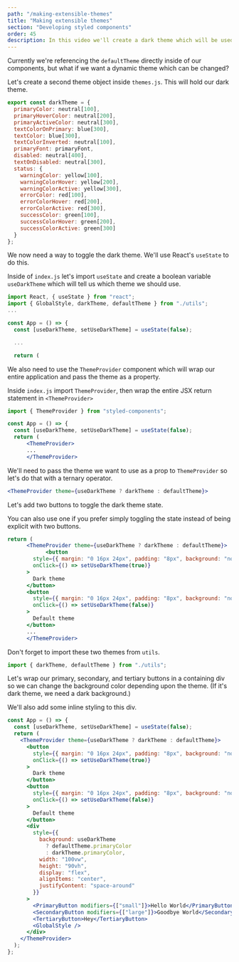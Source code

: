 ```yaml
---
path: "/making-extensible-themes"
title: "Making extensible themes"
section: "Developing styled components"
order: 45
description: In this video we'll create a dark theme which will be used in our component library.
---
```


Currently we're referencing the `defaultTheme` directly inside of our components, but what if we want a dynamic theme which can be changed?

Let's create a second theme object inside `themes.js`. This will hold our dark theme.

```jsx
export const darkTheme = {
  primaryColor: neutral[100],
  primaryHoverColor: neutral[200],
  primaryActiveColor: neutral[300],
  textColorOnPrimary: blue[300],
  textColor: blue[300],
  textColorInverted: neutral[100],
  primaryFont: primaryFont,
  disabled: neutral[400],
  textOnDisabled: neutral[300],
  status: {
    warningColor: yellow[100],
    warningColorHover: yellow[200],
    warningColorActive: yellow[300],
    errorColor: red[100],
    errorColorHover: red[200],
    errorColorActive: red[300],
    successColor: green[100],
    successColorHover: green[200],
    successColorActive: green[300]
  }
};
```

We now need a way to toggle the dark theme. We'll use React's `useState` to do this.

Inside of `index.js` let's import `useState` and create a boolean variable `useDarkTheme` which will tell us which theme we should use.

```jsx
import React, { useState } from "react";
import { GlobalStyle, darkTheme, defaultTheme } from "./utils";
...

const App = () => {
  const [useDarkTheme, setUseDarkTheme] = useState(false);

  ...

  return (
```

We also need to use the `ThemeProvider` component which will wrap our entire application and pass the theme as a property.

Inside `index.js` import `ThemeProvider`, then wrap the entire JSX return statement in `<ThemeProvider>`

```jsx
import { ThemeProvider } from "styled-components";
```

```jsx
const App = () => {
  const [useDarkTheme, setUseDarkTheme] = useState(false);
  return (
	  <ThemeProvider>
	  ...
	  </ThemeProvider>
```

We'll need to pass the theme we want to use as a prop to `ThemeProvider` so let's do that with a ternary operator.

```jsx
<ThemeProvider theme={useDarkTheme ? darkTheme : defaultTheme}>
```

Let's add two buttons to toggle the dark theme state.

You can also use one if you prefer simply toggling the state instead of being explicit with two buttons.

```jsx
return (
	  <ThemeProvider theme={useDarkTheme ? darkTheme : defaultTheme}>
			<button
        style={{ margin: "0 16px 24px", padding: "8px", background: "none" }}
        onClick={() => setUseDarkTheme(true)}
      >
        Dark theme
      </button>
      <button
        style={{ margin: "0 16px 24px", padding: "8px", background: "none" }}
        onClick={() => setUseDarkTheme(false)}
      >
        Default theme
      </button>
      ...
	  </ThemeProvider>
```

Don't forget to import these two themes from `utils`.

```jsx
import { darkTheme, defaultTheme } from "./utils";
```

Let's wrap our primary, secondary, and tertiary buttons in a containing div so we can change the background color depending upon the theme. (If it's dark theme, we need a dark background.)

We'll also add some inline styling to this div.

```jsx
const App = () => {
  const [useDarkTheme, setUseDarkTheme] = useState(false);
  return (
    <ThemeProvider theme={useDarkTheme ? darkTheme : defaultTheme}>
      <button
        style={{ margin: "0 16px 24px", padding: "8px", background: "none" }}
        onClick={() => setUseDarkTheme(true)}
      >
        Dark theme
      </button>
      <button
        style={{ margin: "0 16px 24px", padding: "8px", background: "none" }}
        onClick={() => setUseDarkTheme(false)}
      >
        Default theme
      </button>
      <div
        style={{
          background: useDarkTheme
            ? defaultTheme.primaryColor
            : darkTheme.primaryColor,
          width: "100vw",
          height: "90vh",
          display: "flex",
          alignItems: "center",
          justifyContent: "space-around"
        }}
      >
        <PrimaryButton modifiers={["small"]}>Hello World</PrimaryButton>
        <SecondaryButton modifiers={["large"]}>Goodbye World</SecondaryButton>
        <TertiaryButton>Hey</TertiaryButton>
        <GlobalStyle />
      </div>
    </ThemeProvider>
  );
};
```
